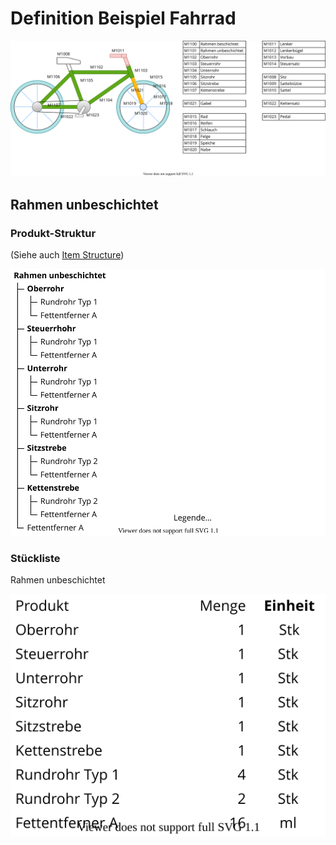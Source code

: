 # Definition Beispiel Fahrrad

![Best Practice Definition Beispiel Fahrrad](assets/Best%20Practice%20Definition%20Beispiel%20Fahrrad.svg)

## Rahmen unbeschichtet

### Produkt-Struktur

(Siehe auch [Item Structure](Theorie-Item-Structure.md))

![Theorie Item Structure Rahmen unbeschichtet](assets/Theorie%20Item%20Structure%20Rahmen%20unbeschichtet.svg)

### Stückliste

Rahmen unbeschichtet

![Theorie Fahrrad BoM](assets/Theorie%20Fahrrad%20BoM.svg)
